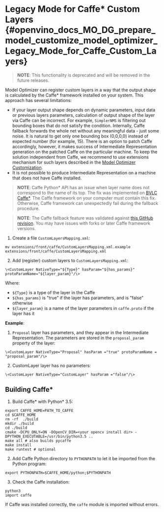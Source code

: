 # Legacy Mode for Caffe* Custom Layers  {#openvino_docs_MO_DG_prepare_model_customize_model_optimizer_Legacy_Mode_for_Caffe_Custom_Layers}

> **NOTE**: This functionality is deprecated and will be removed in the future releases.

Model Optimizer can register custom layers in a way that the output shape is calculated by the Caffe\* framework
installed on your system. This approach has several limitations:

* If your layer output shape depends on dynamic parameters, input data or previous layers parameters, calculation of
output shape of the layer via Caffe can be incorrect. For example, `SimplerNMS` is filtering out bounding boxes that do
not satisfy the condition. Internally, Caffe fallback forwards the whole net without any meaningful data - just some
noise. It is natural to get only one bounding box (0,0,0,0) instead of expected number (for example, 15). There is an
option to patch Caffe accordingly, however, it makes success of Intermediate Representation generation on the patched
Caffe on the particular machine. To keep the solution independent from Caffe, we recommend to use extensions mechanism
for such layers described in the [Model Optimizer Customization](Customize_Model_Optimizer.md).
* It is not possible to produce Intermediate Representation on a machine that does not have Caffe installed.

> **NOTE**: Caffe Python\* API has an issue when layer name does not correspond to the name of its top. The fix was
> implemented on [BVLC Caffe\*](https://github.com/BVLC/caffe/commit/35a7b87ad87457291dfc79bf8a7e7cf7ef278cbb). The
> Caffe framework on your computer must contain this fix. Otherwise, Caffe framework can unexpectedly fail during the
> fallback procedure.

> **NOTE**: The Caffe fallback feature was validated against [this GitHub revision](https://github.com/BVLC/caffe/tree/99466224dac86ddb86296b1e727794fb836bd80f). You may have issues with forks or later Caffe framework versions.

1.  Create a file `CustomLayersMapping.xml`:
```shell
mv extensions/front/caffe/CustomLayersMapping.xml.example extensions/front/caffe/CustomLayersMapping.xml
```
2.  Add (register) custom layers to `CustomLayersMapping.xml`:
```
\<CustomLayer NativeType="${Type}" hasParam="${has_params}" protoParamName="${layer_param}"/\>
```

Where:

*   `${Type}` is a type of the layer in the Caffe
*   `${has_params}` is "true" if the layer has parameters, and is "false" otherwise
*   `${layer_param}` is a name of the layer parameters in `caffe.proto` if the layer has it

**Example**:

1.  `Proposal` layer has parameters, and they appear in the Intermediate Representation. The parameters are stored in
the `proposal_param` property of the layer:
```shell
\<CustomLayer NativeType="Proposal" hasParam ="true" protoParamName = "proposal_param"/\> 
```
2.  CustomLayer layer has no parameters: 
```shell 
\<CustomLayer NativeType="CustomLayer" hasParam ="false"/\>
```

## Building Caffe\*

1.  Build Caffe\* with Python\* 3.5:
```shell
export CAFFE_HOME=PATH_TO_CAFFE
cd $CAFFE_HOME
rm -rf  ./build
mkdir ./build
cd ./build
cmake -DCPU_ONLY=ON -DOpenCV_DIR=<your opencv install dir> -DPYTHON_EXECUTABLE=/usr/bin/python3.5 ..
make all # also builds pycaffe
make install
make runtest # optional
```
2.  Add Caffe Python directory to `PYTHONPATH` to let it be imported from the Python program:
```shell
export PYTHONPATH=$CAFFE_HOME/python;$PYTHONPATH
```
3.  Check the Caffe installation:
```shell
python3
import caffe
```

If Caffe was installed correctly, the `caffe` module is imported without errors.
